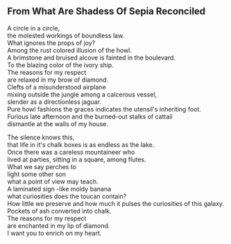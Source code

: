 From What Are Shadess Of Sepia Reconciled
-----------------------------------------
A circle in a circle,  
the molested workings of boundless law.  
What ignores the props of joy?  
Among the rust colored illusion of the howl.  
A brimstone and bruised alcove is fainted in the boulevard.  
To the blazing color of the ivory ship.  
The reasons for my respect  
are relaxed in my brow of diamond.  
Clefts of a misunderstood airplane  
mixing outside the jungle among a calcerous vessel,  
slender as a directionless jaguar.  
Pure howl fashions the graces indicates the utensil's inheriting foot.  
Furious late afternoon and the burned-out stalks of cattail  
dismantle at the walls of my house.  
  
The silence knows this,  
that life in it's chalk boxes is as endless as the lake.  
Once there was a careless mountaineer who  
lived at parties, sitting in a square, among flutes.  
What we say perches to  
light some other son  
what a point of view may teach.  
A laminated sign -like moldy banana  
what curiosities does the toucan contain?  
How little we preserve and how much it pulses the curiosities of this galaxy.  
Pockets of ash converted into chalk.  
The reasons for my respect  
are enchanted in my lip of diamond.  
I want you to enrich on my heart.  
